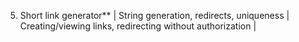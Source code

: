 5. Short link generator** | String generation, redirects, uniqueness | Creating/viewing links, redirecting without authorization |
